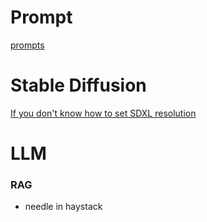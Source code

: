 # Prompt

[prompts](files/prompt.md)

# Stable Diffusion

[If you don't know how to set SDXL resolution](https://www.reddit.com/r/StableDiffusion/comments/15c3rf6/sdxl_resolution_cheat_sheet/)

# LLM

### RAG

- needle in haystack
